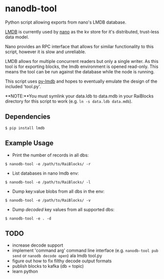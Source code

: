 # nanodb-tool
Python script allowing exports from nano's LMDB database.

[LMDB](http://www.lmdb.tech/doc/) is currently used by [nano](https://github.com/nanocurrency/raiblocks) as the kv store for it's distributed, trust-less data model.

Nano provides an RPC interface that allows for similar functionality to this script, however it is slow and unreliable.

LMDB allows for multiple concurrent readers but only a single writer. As this tool is for exporting blocks, the lmdb environment is opened read-only. This means the tool can be run against the database while the node is running.

This script uses [py-lmdb](https://github.com/dw/py-lmdb) and hopes to eventually emulate the design of the included 'tool.py'.

**NOTE:**You must symlink your data.ldb to data.mdb in your RaiBlocks directory for this script to work (e.g. `ln -s data.ldb data.mdb`).

## Dependencies

```
$ pip install lmdb
```

## Example Usage

* Print the number of records in all dbs:
```
$ nanodb-tool -e /path/to/RaiBlocks/ -r
```

* List databases in nano lmdb env:
```
$ nanodb-tool -e /path/to/RaiBlocks/ -l
```

* Dump key:value blobs from all dbs in the env:
```
$ nanodb-tool -e /path/to/RaiBlocks/ -v
```

* Dump *decoded* key values from all supported dbs:
```
$ nanodb-tool -e . -d
```

## TODO

 * increase decode support
 * implement 'command arg' command line interface (e.g. `nanodb-tool pub send` or `nanodb decode open`) ala lmdb tool.py
 * figure out how to fix filthy decode output formats
 * publish blocks to kafka (db = topic)
 * learn python


